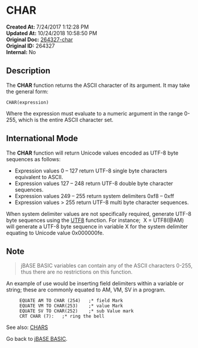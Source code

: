 # CHAR

**Created At:** 7/24/2017 1:12:28 PM  
**Updated At:** 10/24/2018 10:58:50 PM  
**Original Doc:** [264327-char](https://docs.jbase.com/36868-jbase-basic/264327-char)  
**Original ID:** 264327  
**Internal:** No  

## Description

The **CHAR** function returns the ASCII character of its argument. It may take the general form:

```
CHAR(expression)
```

Where the expression must evaluate to a numeric argument in the range 0-255, which is the entire ASCII character set.

## International Mode

The **CHAR** function will return Unicode values encoded as UTF-8 byte sequences as follows:

- Expression values 0 – 127 return UTF-8 single byte characters equivalent to ASCII.
- Expression values 127 – 248 return UTF-8 double byte character sequences.
- Expression values 249 – 255 return system delimiters 0xf8 – 0xff
- Expression values &gt; 255 return UTF-8 multi byte character sequences.

When system delimiter values are not specifically required, generate UTF-8 byte sequences using the [UTF8](./../utf8) function. For instance;  X = UTF8(@AM) will generate a UTF-8 byte sequence in variable X for the system delimiter equating to Unicode value 0x000000fe.

## Note

> jBASE BASIC variables can contain any of the ASCII characters 0-255, thus there are no restrictions on this function.

An example of use would be inserting field delimiters within a variable or string; these are commonly equated to AM, VM, SV in a program.

```
     EQUATE AM TO CHAR (254)   ;* field Mark
     EQUATE VM TO CHAR(253)    ;* value Mark
     EQUATE SV TO CHAR(252)    ;* sub Value mark
     CRT CHAR (7):   ;* ring the bell
```

See also: [CHARS](./../chars)

Go back to [jBASE BASIC](./../jbase-basic-programmers-reference-guide).
